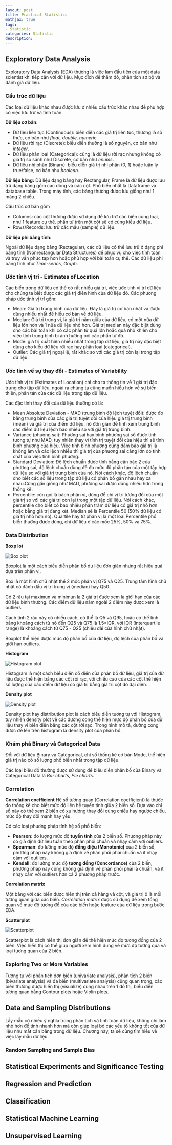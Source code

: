 ```yaml
---
layout: post
title: Practical Statistics
mathjax: true
tags:
- Statistic
categories: Statistic
description: 
---
```


## Exploratory Data Analysis

Exploratory Data Analysis (EDA) thường là việc làm đầu tiên của một data scientist khi tiếp cận với dữ liệu. Mục đích để thăm dò, phân tích sơ bộ và đánh giá dữ liệu. 

### Cấu trúc dữ liệu

Các loại dữ liệu khác nhau được lưu ở nhiều cấu trúc khác nhau để phù hợp có việc lưu trữ và tính toán.

**Dữ liệu cơ bản:**
- Dữ liệu liên tục (Continuous): biển diễn các giá trị liên tục, thường là số thực, cơ bản như *float, double, numeri*c.
- Dữ liệu rời rạc (Discrete): biểu diễn thường là số nguyên, cơ bản như *integer*.
- Dữ liệu phân loại (Categorical): cũng là dữ liệu rời rạc nhưng không có giá trị so sánh như Discrete, cơ bản như *enums*.
- Dữ liệu nhị phân (Binary): biểu diễn giá trị nhị phân (0, 1) hoặc luận lý true/false, cơ bản như *boolean*.

**Dữ liệu bảng:**
Dữ liệu dạng bảng hay Rectangular, Frame là dữ liệu được lưu trữ dạng bảng gồm các dòng và các cột. 
Phổ biến nhất là Dataframe và database table. Trong máy tính, các bảng thường được lưu giống như 1 mảng 2 chiều.

Cấu trúc cơ bản gồm 
- Columns: các cột thường được sử dụng để lưu trữ các biến cùng loại, như 1 feature cụ thể. phần tử trên một cột sẽ có cùng kiểu dữ liệu.
- Rows/Records: lưu trữ các mẫu (sample) dữ liệu.

**Dữ liệu phi bảng tính:**

Ngoài dữ liệu dạng bảng (Rectagular), các dữ liệu có thể lưu trữ ở dạng phi bảng tính (Nonrectangular Data Structures) để phục vụ cho việc tính toán và truy vấn phức tạp hơn hoặc phù hợp với bài toán cụ thể. Các dữ liệu phi bảng tính như *Time-series, Graph*.

### Ước tính vị trí - Estimates of Location

Các biến trong dữ liệu có thể có rất nhiều giá trị, việc ước tính vị trí dữ liệu cho chúng ta biết được các giá trị điển hình của dữ liệu đó. Các phương pháp ước tính vị trí gồm:
- Mean: Giá trị trung bình của dữ liệu. Đây là giá trị cơ bản nhất và được dùng nhiều nhất để hiểu cơ bản về dữ liệu.
- Median: Giá trị trung vị, là giá trị nằm giữa của dữ liệu, có một nữa dữ liệu lớn hơn và 1 nữa dữ liệu nhỏ hơn. Giá trị median này đặc biệt dùng cho các bài toán khi có các phần tử quá lớn hoặc quá nhỏ khiến cho việc tính trung bình bị ảnh hưởng bởi các phần tử đó.
- Mode: giá trị xuất hiện nhiều nhất trong tập dữ liệu, giá trị này đặc biệt dùng cho kiểu dữ liệu rời rạc hay phân loại (categorical).
- Outlier: Các giá trị ngoại lệ, rất khác so với các giá trị còn lại trong tập dữ liệu.

### Ước tính về sự thay đổi - Estimates of Variability

Ước tính vị trí (Estimates of Location) chỉ cho ta thông tin về 1 giá trị đặc trưng cho tập dữ liệu, ngoài ra chúng ta cũng muốn hiểu hơn về sự biến thiên, phân tán của các dữ liệu trong tập dữ liệu. 

Các đặc tính thay đổi của dữ liệu thường có là:
- Mean Absolute Deviation - MAD (trung bình độ lệch tuyệt đối): được đo bằng trung bình của các giá trị tuyệt đối của hiệu giá trị trung bình (mean) và giá trị của điểm dữ liệu. nó đơn giản để tính xem trung bình các điểm dữ liệu lệch bao nhiêu so với giá trị trung bình.
- Variance (phương sai): Phương sai hay bình phương sai số được tính tương tự như MAD, tuy nhiên thay vì tính trị tuyệt đối của hiệu thì sẽ tính bình phương của hiệu. Việc tính bình phương cũng đảm bảo giá trị là không âm và các lệch nhiều thì giá trị của phương sai càng lớn do tính chất của việc tính bình phương.
- Standard Deviation: Độ lệch chuẩn được tính bằng căn bậc 2 của phương sai, độ lệch chuẩn dùng để đo mức độ phân tán của một tập hợp dữ liệu so với giá trị trung bình của nó. Nói cách khác, độ lệch chuẩn cho biết các số liệu trong tập dữ liệu có phân bố gần nhau hay xa nhau.Cũng gần giống như MAD, phương sai được dùng nhiều hơn trong thống kê.
- Percentile: còn gọi là bách phân vị, dùng để chỉ vị trí tương đối của một giá trị so với các giá trị còn lại trong một tập dữ liệu. Nói cách khác, percentile cho biết có bao nhiêu phần trăm dữ liệu có giá trị nhỏ hơn hoặc bằng giá trị đang xét. Median sẽ là Percentile 50 (50% dữ liệu có giá trị nhỏ hơn nó). Quartile hay tứ phân vị là một loại Percentile phổ biến thường được dùng, chỉ dữ liệu ở các mốc 25%, 50% và 75%.

###  Data Distribution

**Boxp lot**

![Box plot](/MLDL/assets/img/boxplot.png)

Boxplot là một cách biểu diễn phân bố dư liệu đơn giản nhưng rất hiệu quá dựa trên phân vị.

Box là một hình chữ nhật thể 2 mốc phân vị Q75 và Q25. Trung tâm hình chữ nhật có đánh dấu vị trí trung vị (median) hay Q50.

Có 2 râu tại maximun và minimun là 2 giá trị được xem là giới hạn của các dữ liệu bình thường. Các điểm dữ liệu nằm ngoài 2 điểm này được xem là outliers.

Cách tính 2 râu này có nhiều cách, có thể là Q5 và Q95, hoặc có thể tính bằng khoảng cách từ nó đến Q25 và Q75 là 1.5*IQR, với IQR (interquartile range) là khoảng cách từ Q75 - Q25 (chiều dài của hình chữ nhật).

Boxplot thể hiện được mức độ phân bố của dữ liệu, độ lệch của phân bố và giới hạn outliers.

**Histogram**

![Histogram plot](/MLDL/assets/img/histplot.png)

Histogram là một cách biểu diển cổ điển của phân bố dữ liệu, giá trị của dữ liệu được thể hiện bằng các cột rời rạc, với chiều cao của các cột thể hiện số lượng của các điểm dữ liệu có giá trị bằng giá trị cột đó đại diện.

**Density plot**

![Density plot](/MLDL/assets/img/displot.png)

Density plot hay distribution plot là cách biểu diễn tương tự với Histogram, tuy nhiên density plot vẽ các đường cong thể hiện mực độ phân bố của dữ liệu thay vì biển diển bằng các cột rời rạc. Trong hình mô tả, đường cong được đè lên trên histogram là density plot của phân bố.

### Khám phá Binary và Categorical Data

Đối với dữ liệu Binary và Categorical, chỉ số thống kê cơ bản Mode, thể hiện giá trị nào có số lượng phổ biến nhất trong tập dữ liệu.

Các loại biểu đồ thường được sử dụng để biểu diễn phân bố của Binary và Categorical Data là *Bar charts*, *Pie charts*.

### Correlation

**Correlation coefficient**
Hệ số tương quan (Correlation coefficient) là thước đo thống kê cho biết mức độ liên hệ tuyến tính giữa 2 biến số. Dựa vào chỉ số này có thể xem 2 biến có xu hướng thay đổi cùng chiều hay ngược chiều, mức độ thay đổi mạnh hay yếu.

Có các loại phương pháp tính hệ số phổ biến:
- **Pearson**: đo lượng mức độ **tuyến tính** của 2 biến số. Phương pháp này có giả định dữ liệu tuân theo phân phối chuẩn và nhạy cảm với outliers.
- **Spearman**: đo lường mức độ **đồng điệu (Monotonic)** của 2 biến số, phương pháp này không giả định về phân phối phải chuẩn và ít nhạy cảm với outliers.
- **Kendall**: đo lường mức độ **tương đồng (Concordance)** của 2 biến, phương pháp này cũng không giả định về phân phối phải là chuẩn, và ít nhạy cảm với outliers hơn cả 2 phương pháp trước.

**Correlation matrix**

Một bảng với các biến được hiển thị trên cả hàng và cột, và giá trị ô là mối tương quan giữa các biến. _Correlation matrix_ được sử dụng để xem tổng quan về mức độ tương đồ của các biến hoặc feature của dữ liệu trong bước EDA.

**Scatterplot**

![Scatterplot](/MLDL/assets/img/scatterplot.png)

Scatterplot là cách hiển thị đơn giản để thể hiện mức đọ tương đồng của 2 biến. Việc hiển thị có thể giúp người xem hình dung về mức độ tương qua và loại tương quan của 2 biến.

### Exploring Two or More Variables

Tương tự với phân tích đơn biến (univariate analysis), phân tích 2 biến (bivariate analysis) và đa biến (multivariate analysis) cũng quan trọng, các biến thường được hiển thị (visualize) cùng nhau trên 1 đồ thị, biểu diễn tương quan bằng Contour plots hoặc Violin plots.

## Data and Sampling Distributions

Lấy mẫu có nhiều ý nghĩa trong phân tích và tính toán dữ liệu, không chỉ làm nhỏ hơn để tính nhanh hơn mà còn giúp loại bỏ các yếu tố không tốt của dữ liệu như mất cân bằng trong dữ liệu. Chương này, ta sẽ cùng tìm hiểu về việc lấy mẫu dữ liệu.

### Random Sampling and Sample Bias


## Statistical Experiments and Significance Testing


## Regression and Prediction

## Classification

## Statistical Machine Learning

## Unsupervised Learning
